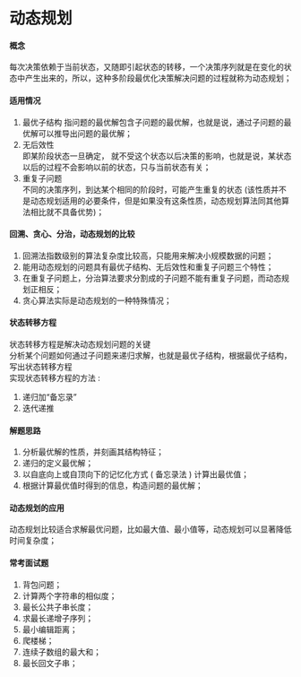 # 动态规划  
#### 概念  
每次决策依赖于当前状态，又随即引起状态的转移，一个决策序列就是在变化的状态中产生出来的，所以，这种多阶段最优化决策解决问题的过程就称为动态规划；  
#### 适用情况  
1. 最优子结构
指问题的最优解包含子问题的最优解，也就是说，通过子问题的最优解可以推导出问题的最优解；  
2. 无后效性  
即某阶段状态一旦确定， 就不受这个状态以后决策的影响，也就是说，某状态以后的过程不会影响以前的状态，只与当前状态有关；  
3. 重复子问题  
不同的决策序列，到达某个相同的阶段时，可能产生重复的状态 (该性质并不是动态规划适用的必要条件，但是如果没有这条性质，动态规划算法同其他算法相比就不具备优势)；  
#### 回溯、贪心、分治，动态规划的比较  
1. 回溯法指数级别的算法复杂度比较高，只能用来解决小规模数据的问题；  
2. 能用动态规划的问题具有最优子结构、无后效性和重复子问题三个特性；  
3. 在重复子问题上，分治算法要求分割成的子问题不能有重复子问题，而动态规划正相反；  
4. 贪心算法实际是动态规划的一种特殊情况；  
#### 状态转移方程  
状态转移方程是解决动态规划问题的关键  
分析某个问题如何通过子问题来递归求解，也就是最优子结构，根据最优子结构，写出状态转移方程  
实现状态转移方程的方法 :  
1. 递归加“备忘录”  
2. 迭代递推  
#### 解题思路  
1. 分析最优解的性质，并刻画其结构特征；  
2. 递归的定义最优解；  
3. 以自底向上或自顶向下的记忆化方式 ( 备忘录法 ) 计算出最优值；  
4. 根据计算最优值时得到的信息，构造问题的最优解；  
#### 动态规划的应用  
动态规划比较适合求解最优问题，比如最大值、最小值等，动态规划可以显著降低时间复杂度；  
#### 常考面试题  
1. 背包问题；  
2. 计算两个字符串的相似度；  
3. 最长公共子串长度；  
4. 求最长递增子序列；  
5. 最小编辑距离；  
6. 爬楼梯；  
7. 连续子数组的最大和；  
8. 最长回文子串；  